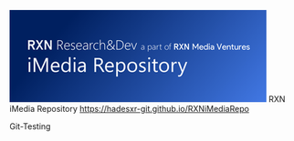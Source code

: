 ![](https://raw.githubusercontent.com/HadesXR-Git/RXNiMediaRepo/refs/heads/main/1RXNiMP_logo.png)
RXN iMedia Repository
https://hadesxr-git.github.io/RXNiMediaRepo


Git-Testing
